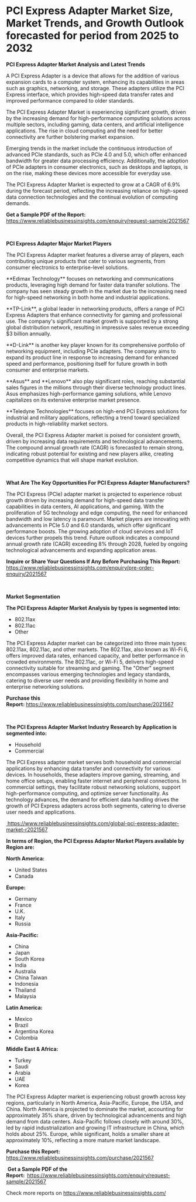 <p><h1>PCI Express Adapter Market Size, Market Trends, and Growth Outlook forecasted for period from 2025 to 2032</h1></p><p><strong>PCI Express Adapter Market Analysis and Latest Trends</strong></p>
<p><p>A PCI Express Adapter is a device that allows for the addition of various expansion cards to a computer system, enhancing its capabilities in areas such as graphics, networking, and storage. These adapters utilize the PCI Express interface, which provides high-speed data transfer rates and improved performance compared to older standards. </p><p>The PCI Express Adapter Market is experiencing significant growth, driven by the increasing demand for high-performance computing solutions across multiple sectors, including gaming, data centers, and artificial intelligence applications. The rise in cloud computing and the need for better connectivity are further bolstering market expansion. </p><p>Emerging trends in the market include the continuous introduction of advanced PCIe standards, such as PCIe 4.0 and 5.0, which offer enhanced bandwidth for greater data processing efficiency. Additionally, the adoption of PCIe adapters in consumer electronics, such as desktops and laptops, is on the rise, making these devices more accessible for everyday use. </p><p>The PCI Express Adapter Market is expected to grow at a CAGR of 6.9% during the forecast period, reflecting the increasing reliance on high-speed data connection technologies and the continual evolution of computing demands.</p></p>
<p><strong>Get a Sample PDF of the Report:&nbsp;</strong> <a href="https://www.reliablebusinessinsights.com/enquiry/request-sample/2021567?utm_campaign=101&utm_medium=2&utm_source=Github&utm_content=ia&utm_term=12022025&utm_id=pci-express-adapter">https://www.reliablebusinessinsights.com/enquiry/request-sample/2021567</a></p>
<p>&nbsp;</p>
<p><strong>PCI Express Adapter Major Market Players</strong></p>
<p><p>The PCI Express Adapter market features a diverse array of players, each contributing unique products that cater to various segments, from consumer electronics to enterprise-level solutions. </p><p>**Edimax Technology** focuses on networking and communications products, leveraging high demand for faster data transfer solutions. The company has seen steady growth in the market due to the increasing need for high-speed networking in both home and industrial applications.</p><p>**TP-Link**, a global leader in networking products, offers a range of PCI Express Adapters that enhance connectivity for gaming and professional use. The company's significant market growth is supported by a strong global distribution network, resulting in impressive sales revenue exceeding $3 billion annually.</p><p>**D-Link** is another key player known for its comprehensive portfolio of networking equipment, including PCIe adapters. The company aims to expand its product line in response to increasing demand for enhanced speed and performance, positioning itself for future growth in both consumer and enterprise markets.</p><p>**Asus** and **Lenovo** also play significant roles, reaching substantial sales figures in the millions through their diverse technology product lines. Asus emphasizes high-performance gaming solutions, while Lenovo capitalizes on its extensive enterprise market presence. </p><p>**Teledyne Technologies** focuses on high-end PCI Express solutions for industrial and military applications, reflecting a trend toward specialized products in high-reliability market sectors.</p><p>Overall, the PCI Express Adapter market is poised for consistent growth, driven by increasing data requirements and technological advancements. The compound annual growth rate (CAGR) is forecasted to remain strong, indicating robust potential for existing and new players alike, creating competitive dynamics that will shape market evolution.</p></p>
<p>&nbsp;</p>
<p><strong>What Are The Key Opportunities For PCI Express Adapter Manufacturers?</strong></p>
<p><p>The PCI Express (PCIe) adapter market is projected to experience robust growth driven by increasing demand for high-speed data transfer capabilities in data centers, AI applications, and gaming. With the proliferation of 5G technology and edge computing, the need for enhanced bandwidth and low latency is paramount. Market players are innovating with advancements in PCIe 5.0 and 6.0 standards, which offer significant performance boosts. The growing adoption of cloud services and IoT devices further propels this trend. Future outlook indicates a compound annual growth rate (CAGR) exceeding 8% through 2028, fueled by ongoing technological advancements and expanding application areas.</p></p>
<p><strong>Inquire or Share Your Questions If Any Before Purchasing This Report:</strong> <a href="https://www.reliablebusinessinsights.com/enquiry/pre-order-enquiry/2021567?utm_campaign=101&utm_medium=2&utm_source=Github&utm_content=ia&utm_term=12022025&utm_id=pci-express-adapter">https://www.reliablebusinessinsights.com/enquiry/pre-order-enquiry/2021567</a></p>
<p>&nbsp;</p>
<p><strong>Market Segmentation</strong></p>
<p><strong>The PCI Express Adapter Market Analysis by types is segmented into:</strong></p>
<p><ul><li>802.11ax</li><li>802.11ac</li><li>Other</li></ul></p>
<p><p>The PCI Express Adapter market can be categorized into three main types: 802.11ax, 802.11ac, and other markets. The 802.11ax, also known as Wi-Fi 6, offers improved data rates, enhanced capacity, and better performance in crowded environments. The 802.11ac, or Wi-Fi 5, delivers high-speed connectivity suitable for streaming and gaming. The "Other" segment encompasses various emerging technologies and legacy standards, catering to diverse user needs and providing flexibility in home and enterprise networking solutions.</p></p>
<p><strong>Purchase this Report:&nbsp;</strong><a href="https://www.reliablebusinessinsights.com/purchase/2021567?utm_campaign=101&utm_medium=2&utm_source=Github&utm_content=ia&utm_term=12022025&utm_id=pci-express-adapter">https://www.reliablebusinessinsights.com/purchase/2021567</a></p>
<p>&nbsp;</p>
<p><strong>The PCI Express Adapter Market Industry Research by Application is segmented into:</strong></p>
<p><ul><li>Household</li><li>Commercial</li></ul></p>
<p><p>The PCI Express adapter market serves both household and commercial applications by enhancing data transfer and connectivity for various devices. In households, these adapters improve gaming, streaming, and home office setups, enabling faster internet and peripheral connections. In commercial settings, they facilitate robust networking solutions, support high-performance computing, and optimize server functionality. As technology advances, the demand for efficient data handling drives the growth of PCI Express adapters across both segments, catering to diverse user needs and applications.</p></p>
<p><a href="https://www.reliablebusinessinsights.com/global-pci-express-adapter-market-r2021567?utm_campaign=101&utm_medium=2&utm_source=Github&utm_content=ia&utm_term=12022025&utm_id=pci-express-adapter">&nbsp;https://www.reliablebusinessinsights.com/global-pci-express-adapter-market-r2021567</a></p>
<p><strong>In terms of Region, the PCI Express Adapter Market Players available by Region are:</strong></p>
<p>
    <p> <strong> North America: </strong>
        <ul>
            <li>United States</li>
            <li>Canada</li>
        </ul>
        </p> 
    <p> <strong> Europe: </strong>
        <ul>
            <li>Germany</li>
            <li>France</li>
            <li>U.K.</li>
            <li>Italy</li>
            <li>Russia</li>
        </ul>
        </p> 
    <p> <strong> Asia-Pacific: </strong>
        <ul>
            <li>China</li>
            <li>Japan</li>
            <li>South Korea</li>
            <li>India</li>
            <li>Australia</li>
            <li>China Taiwan</li>
            <li>Indonesia</li>
            <li>Thailand</li>
            <li>Malaysia</li>
        </ul>
        </p> 
    <p> <strong> Latin America: </strong>
        <ul>
            <li>Mexico</li>
            <li>Brazil</li>
            <li>Argentina Korea</li>
            <li>Colombia</li>
        </ul>
        </p> 
    <p> <strong> Middle East & Africa: </strong>
        <ul>
            <li>Turkey</li>
            <li>Saudi</li>
            <li>Arabia</li>
            <li>UAE</li>
            <li>Korea</li>
        </ul>
    </p>
    </p>
<p><p>The PCI Express Adapter market is experiencing robust growth across key regions, particularly in North America, Asia-Pacific, Europe, the USA, and China. North America is projected to dominate the market, accounting for approximately 35% share, driven by technological advancements and high demand from data centers. Asia-Pacific follows closely with around 30%, led by rapid industrialization and growing IT infrastructure in China, which holds about 25%. Europe, while significant, holds a smaller share at approximately 10%, reflecting a more mature market landscape.</p></p>
<p><strong>Purchase this Report: </strong><a href="https://www.reliablebusinessinsights.com/purchase/2021567?utm_campaign=101&utm_medium=2&utm_source=Github&utm_content=ia&utm_term=12022025&utm_id=pci-express-adapter">https://www.reliablebusinessinsights.com/purchase/2021567</a></p>
<p>&nbsp;<strong>Get a Sample PDF of the Report:&nbsp;&nbsp;</strong><a href="https://www.reliablebusinessinsights.com/enquiry/request-sample/2021567?utm_campaign=101&utm_medium=2&utm_source=Github&utm_content=ia&utm_term=12022025&utm_id=pci-express-adapter">https://www.reliablebusinessinsights.com/enquiry/request-sample/2021567</a></p>
<p><strong></strong></p>
<p>Check more reports on <a href="https://www.reliablebusinessinsights.com/?utm_campaign=101&utm_medium=2&utm_source=Github&utm_content=ia&utm_term=12022025&utm_id=pci-express-adapter">https://www.reliablebusinessinsights.com/</a></p>